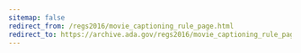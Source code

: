 ```yaml
---
sitemap: false 
redirect_from: /regs2016/movie_captioning_rule_page.html 
redirect_to: https://archive.ada.gov/regs2016/movie_captioning_rule_page.html 
---
```

